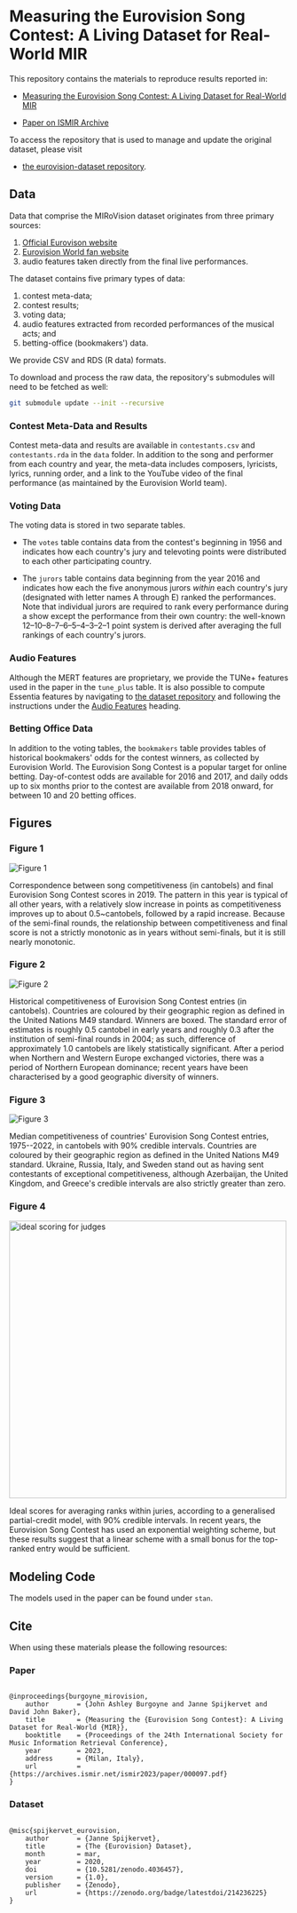 # Measuring the Eurovision Song Contest: A Living Dataset for Real-World MIR

This repository contains the materials to reproduce results reported in:

* [Measuring the Eurovision Song Contest: A Living Dataset for Real-World MIR](https://ismir2023program.ismir.net/poster_276.html)

* [Paper on ISMIR Archive](https://archives.ismir.net/ismir2023/paper/000097.pdf)

To access the repository that is used to manage and update the original dataset, please visit 

* [the eurovision-dataset repository](https://github.com/Spijkervet/eurovision-dataset).


## Data 

Data that comprise the MIRoVision dataset originates from three primary sources:

1. [Official Eurovison website](https://eurovision.tv/)
2. [Eurovision World fan website](https://eurovisionworld.com)
3. audio features taken directly from the final live performances.

The dataset contains five primary types of data: 

1. contest meta-data; 
2. contest results; 
3. voting data; 
4. audio features extracted from recorded performances of the musical acts; and 
5. betting-office (bookmakers') data.

We provide CSV and RDS (R data) formats.

To download and process the raw data, the repository's submodules will need to be fetched as well:
```bash
git submodule update --init --recursive
```

### Contest Meta-Data and Results

Contest meta-data and results are available in `contestants.csv` and `contestants.rda` in the `data` folder.
In addition to the song and performer from each country and year, the meta-data includes composers, lyricists, lyrics, running order, and a link to the YouTube video of the final performance (as maintained by the Eurovision World team).

### Voting Data

The voting data is stored in two separate tables.

  - The `votes` table contains data from the contest's beginning in 1956 and indicates how each country's jury and televoting points were distributed to each other participating country.
  
  - The `jurors` table contains data beginning from the year 2016 and indicates how each the five anonymous jurors *within* each country's jury (designated with letter names A through E) ranked the performances. Note that individual jurors are required to rank every performance during a show except the performance from their own country: the well-known 12–10–8–7–6–5–4–3–2–1 point system is derived after averaging the full rankings of each country's jurors. 

### Audio Features 

Although the MERT features are proprietary, we provide the TUNe+ features used in the paper in the `tune_plus` table.
It is also possible to compute Essentia features by navigating to [the dataset repository](https://github.com/Spijkervet/eurovision-dataset) and following the instructions under the [Audio Features](https://github.com/Spijkervet/eurovision-dataset#audio-features) heading.  

### Betting Office Data

In addition to the voting tables, the `bookmakers` table provides tables of historical bookmakers' odds for the contest winners, as collected by Eurovision World.
The Eurovision Song Contest is a popular target for online betting.
Day-of-contest odds are available for 2016 and 2017, and daily odds up to six months prior to the contest are available from 2018 onward, for between 10 and 20 betting offices.

## Figures

### Figure 1

![Figure 1](figures/figure1.png)

Correspondence between song competitiveness (in cantobels) and final Eurovision Song Contest scores in 2019. The pattern in this year is typical of all other years, with a relatively slow increase in points as competitiveness improves up to about 0.5~cantobels, followed by a rapid increase. Because of the semi-final rounds, the relationship between competitiveness and final score is not a strictly monotonic as in years without semi-finals, but it is still nearly monotonic.

### Figure 2

![Figure 2](figures/figure2.png)

Historical competitiveness of Eurovision Song Contest entries (in cantobels). Countries are coloured by their geographic region as defined in the United Nations M49 standard. Winners are boxed. The standard error of estimates is roughly 0.5 cantobel in early years and roughly 0.3 after the institution of semi-final rounds in 2004; as such, difference of approximately 1.0 cantobels are likely statistically significant. After a period when Northern and Western Europe exchanged victories, there was a period of Northern European dominance; recent years have been characterised by a good geographic diversity of winners.

### Figure 3

![Figure 3](figures/figure3.png)

Median competitiveness of countries' Eurovision Song Contest entries, 1975--2022, in cantobels with 90% credible intervals.
Countries are coloured by their geographic region as defined in the United Nations M49 standard.
Ukraine, Russia, Italy, and Sweden stand out as having sent contestants of exceptional competitiveness, although Azerbaijan, the United Kingdom, and Greece's credible intervals are also strictly greater than zero.

### Figure 4

<img src="figures/figure4.png" alt="ideal scoring for judges" width="500"/>

Ideal scores for averaging ranks within juries, according to a generalised partial-credit model, with 90% credible intervals. In recent years, the Eurovision Song Contest has used an exponential weighting scheme, but these results suggest that a linear scheme with a small bonus for the top-ranked entry would be sufficient.

## Modeling Code

The models used in the paper can be found under `stan`. 

## Cite

When using these materials please the following resources:

### Paper

```

@inproceedings{burgoyne_mirovision,
    author       = {John Ashley Burgoyne and Janne Spijkervet and David John Baker},
    title        = {Measuring the {Eurovision Song Contest}: A Living Dataset for Real-World {MIR}},
    booktitle    = {Proceedings of the 24th International Society for Music Information Retrieval Conference},
    year         = 2023,
    address      = {Milan, Italy},
    url          = {https://archives.ismir.net/ismir2023/paper/000097.pdf}
}

```

### Dataset

```

@misc{spijkervet_eurovision,
    author       = {Janne Spijkervet},
    title        = {The {Eurovision} Dataset},
    month        = mar,
    year         = 2020,
    doi          = {10.5281/zenodo.4036457},
    version      = {1.0},
    publisher    = {Zenodo},
    url          = {https://zenodo.org/badge/latestdoi/214236225}
}

```

